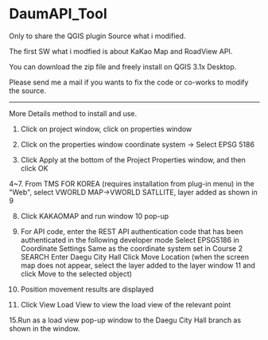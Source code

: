 # DaumAPI_Tool
Only to share the QGIS plugin Source what i modified.

The first SW what i modfied is about KaKao Map and RoadView API.

You can download the zip file and freely install on QGIS 3.1x Desktop.

Please send me a mail if you wants to fix the code or co-works to modify the source.

------------------------------------------------------------------------------------------------------------------------------------------------
More Details method to install and use.

1. Click on project window, click on properties window

2. Click on the properties window coordinate system -> Select EPSG 5186

3. Click Apply at the bottom of the Project Properties window, and then click OK

4~7. From TMS FOR KOREA (requires installation from plug-in menu) in the "Web", select VWORLD MAP->VWORLD SATLLITE, layer added as shown in 9

8. Click KAKAOMAP and run window 10 pop-up

10. For API code, enter the REST API authentication code that has been authenticated in the following developer mode
    Select EPSG5186 in Coordinate Settings Same as the coordinate system set in Course 2      
    SEARCH Enter Daegu City Hall
    Click Move Location (when the screen map does not appear, select the layer added to the layer window 11 and click Move to the selected object)
	
12. Position movement results are displayed 

13. Click View Load View to view the load view of the relevant point

15.Run as a load view pop-up window to the Daegu City Hall branch as shown in the window.

